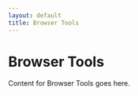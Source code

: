 ```yaml
---
layout: default
title: Browser Tools
---
```


# Browser Tools

Content for Browser Tools goes here.
